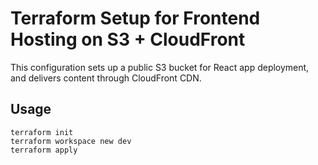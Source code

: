
# Terraform Setup for Frontend Hosting on S3 + CloudFront

This configuration sets up a public S3 bucket for React app deployment, and delivers content through CloudFront CDN.

## Usage

```
terraform init
terraform workspace new dev
terraform apply
```
